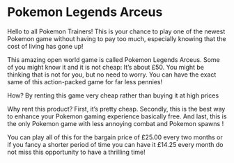 # Pokemon Legends Arceus

Hello to all Pokemon Trainers! This is your chance to play one of the newest Pokemon game without having to pay too much, 
especially knowing that the cost of living has gone up!

This amazing open world game is called Pokemon Legends Arceus. Some of you might know it and it is not 
cheap: It’s about £50. You might be thinking that is not for you, but no need to worry.
You can have the exact same of this action-packed game for far less pennies! 

How? By renting this game very cheap rather than buying it at high prices 

Why rent this product? 
First, it’s pretty cheap.
Secondly, this is the best way to enhance your Pokemon gaming experience basically free.
And last, this is the only Pokemon game with less annoying combat and Pokemon spawns ! 


You can play all of this for the bargain price of £25.00 every two months or if you fancy a shorter period of time you can have it £14.25 every month do not miss this opportunity to have a thrilling time!

